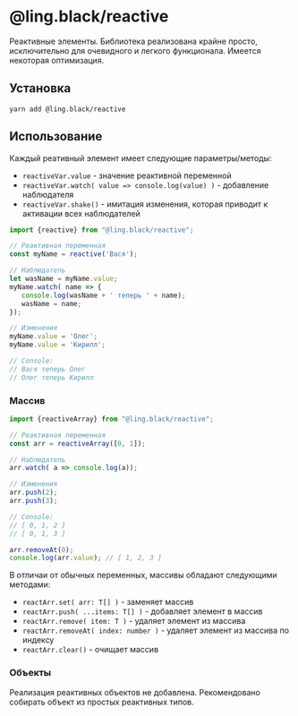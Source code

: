 # @ling.black/reactive

Реактивные элементы. Библиотека реализована крайне просто, исключительно для очевидного и легкого функционала. Имеется
некоторая оптимизация.

## Установка
```
yarn add @ling.black/reactive
```

## Использование

Каждый реативный элемент имеет следующие параметры/методы:
- `reactiveVar.value` - значение реактивной переменной
- `reactiveVar.watch( value => console.log(value) )` - добавление наблюдателя
- `reactiveVar.shake()` - имитация изменения, которая приводит к активации всех наблюдателей

```js
import {reactive} from "@ling.black/reactive";

// Реактивная переменная
const myName = reactive('Вася');

// Наблюдатель
let wasName = myName.value;
myName.watch( name => {
   console.log(wasName + ' теперь ' + name);
   wasName = name;
});

// Изменения
myName.value = 'Олег';
myName.value = 'Кирилл';

// Console:
// Вася теперь Олег
// Олег теперь Кирилл
```

### Массив

```js
import {reactiveArray} from "@ling.black/reactive";

// Реактивная переменная
const arr = reactiveArray([0, 1]);

// Наблюдатель
arr.watch( a => console.log(a));

// Изменения
arr.push(2);
arr.push(3);

// Console:
// [ 0, 1, 2 ]
// [ 0, 1, 3 ]

arr.removeAt(0);
console.log(arr.value); // [ 1, 2, 3 ]
```

В отличаи от обычных переменных, массивы обладают следующими методами:
- `reactArr.set( arr: T[] )` - заменяет массив
- `reactArr.push( ...items: T[] )` - добавляет элемент в массив
- `reactArr.remove( item: T )` - удаляет элемент из массива
- `reactArr.removeAt( index: number )` - удаляет элемент из массива по индексу
- `reactArr.clear()` - очищает массив

### Объекты

Реализация реактивных объектов не добавлена. Рекомендовано собирать объект из простых реактивных типов.